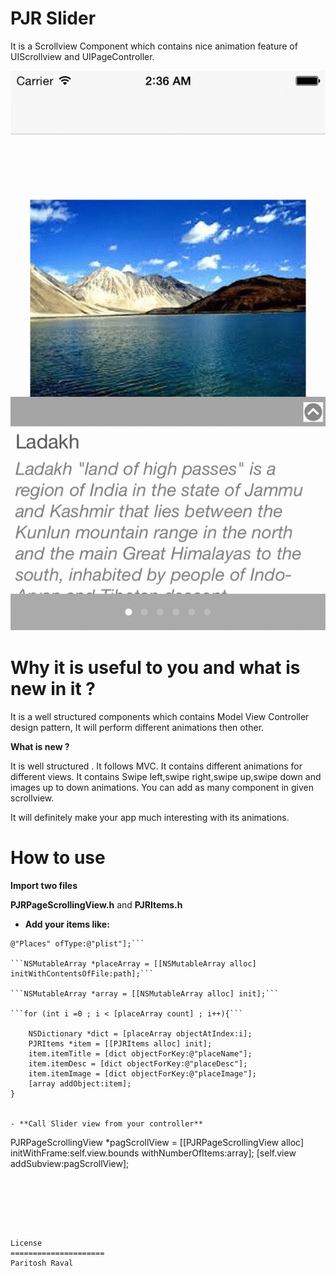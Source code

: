PJR Slider
=====================

It is a Scrollview Component which contains nice animation feature of UIScrollview and UIPageController.

![Crappy gif ahoy!](images/PJRSlider.gif)


Why it is useful to you and what is new in it ?
===============================================================

It is a well structured components which contains Model View Controller design pattern, It will perform different animations then other.

**What is new ?**

It is well structured .
It follows MVC.
It contains different animations for different views.
It contains Swipe left,swipe right,swipe up,swipe down and images up to down animations.
You can add as many component in given scrollview.

It will definitely make your app much interesting with its animations.


How to use
=====================

**Import two files**

**PJRPageScrollingView.h** and
**PJRItems.h**


- **Add your items like:** 

```NSString *path = [[NSBundle mainBundle] pathForResource:
@"Places" ofType:@"plist"];```

```NSMutableArray *placeArray = [[NSMutableArray alloc] initWithContentsOfFile:path];```

```NSMutableArray *array = [[NSMutableArray alloc] init];```

```for (int i =0 ; i < [placeArray count] ; i++){```

    NSDictionary *dict = [placeArray objectAtIndex:i];
    PJRItems *item = [[PJRItems alloc] init];
    item.itemTitle = [dict objectForKey:@"placeName"];
    item.itemDesc = [dict objectForKey:@"placeDesc"];
    item.itemImage = [dict objectForKey:@"placeImage"];
    [array addObject:item];
}


- **Call Slider view from your controller** 
```
PJRPageScrollingView *pagScrollView = [[PJRPageScrollingView alloc] initWithFrame:self.view.bounds withNumberOfItems:array];
[self.view addSubview:pagScrollView];
```



     
    
    
License
=====================
Paritosh Raval


